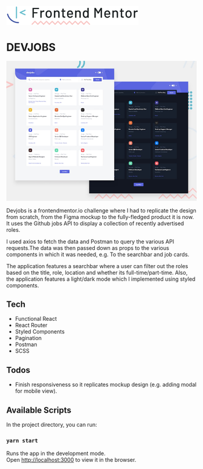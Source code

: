 ![Frontendmentor-Logo](https://github.com/jakealistairwood/github-jobs-api/blob/master/src/img/frontendmentor.svg)

# DEVJOBS

![Devjobs-Preview](https://github.com/jakealistairwood/github-jobs-api/blob/master/src/img/preview.jpg)

Devjobs is a frontendmentor.io challenge where I had to replicate the design from scratch, from the Figma mockup to the fully-fledged product it is now. It uses the Github jobs API to display a collection of recently advertised roles. 

I used axios to fetch the data and Postman to query the various API requests.The data was then passed down as props to the various components in which it was needed, e.g. To the searchbar and job cards.

The application features a searchbar where a user can filter out the roles based on the title, role, location and whether its full-time/part-time. Also, the application features a light/dark mode which I implemented using styled components. 

## Tech

* Functional React
* React Router
* Styled Components
* Pagination
* Postman
* SCSS

## Todos

* Finish responsiveness so it replicates mockup design (e.g. adding modal for mobile view).

## Available Scripts

In the project directory, you can run:

### `yarn start`

Runs the app in the development mode.\
Open [http://localhost:3000](http://localhost:3000) to view it in the browser.

